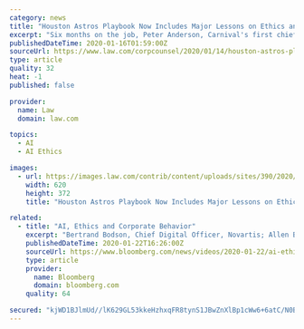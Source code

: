 ```yaml
---
category: news
title: "Houston Astros Playbook Now Includes Major Lessons on Ethics and Corporate Governance"
excerpt: "Six months on the job, Peter Anderson, Carnival's first chief ethics and compliance officer ... and the resources available to help you navigate this brave new world. Discover how artificial intelligence (AI) enhances corporate legal departments. Learn its array of applications, how it helps to reduce costs and automate low-level tasks to ..."
publishedDateTime: 2020-01-16T01:59:00Z
sourceUrl: https://www.law.com/corpcounsel/2020/01/14/houston-astros-playbook-now-includes-major-lessons-on-ethics-and-corporate-governance/
type: article
quality: 32
heat: -1
published: false

provider:
  name: Law
  domain: law.com

topics:
  - AI
  - AI Ethics

images:
  - url: https://images.law.com/contrib/content/uploads/sites/390/2020/01/Houston-Astros-Article-202001142059.jpg
    width: 620
    height: 372
    title: "Houston Astros Playbook Now Includes Major Lessons on Ethics and Corporate Governance"

related:
  - title: "AI, Ethics and Corporate Behavior"
    excerpt: "Bertrand Bodson, Chief Digital Officer, Novartis; Allen Blue, Vice President of Product Management and cofounder, LinkedIn; Gillian Tans, Chairwoman, Booking.com and Mark Foster, Senior Vice President,"
    publishedDateTime: 2020-01-22T16:26:00Z
    sourceUrl: https://www.bloomberg.com/news/videos/2020-01-22/ai-ethics-and-corporate-behavior-video
    type: article
    provider:
      name: Bloomberg
      domain: bloomberg.com
    quality: 64

secured: "kjWD1BJlmUd//lK629GL53kkeHzhxqFR8tynS1JBwZnXlBp1cWw6+6atC/N0B4/u6IY2EpPJYU/zBRdHCRr/3XCnhJ3XQ04AEM8dyskrBBtIdoZ6Q041Qvp0TR+2RrduY0PIf9iZVO0pTzlD34fwjTkTVd8RuNhb9wAgnOmGIDVrzPfcDss5KE75oihpwr/yykaPDHmUQgi4eoGHWS4mxdGAaseV/xCOVYJzU6i2+d47elpZ7AYfFjGxVSC2mDUFl5pf/0RPGfnVqXLt5QsA9UuNyUr7aDced8lNOVcp7LLYvD6JXZr7VTO6rkM1RyNc7YyK/5f23sDkT0cJSdkCCoVXnvGEqPErZ/3wv9rx5PywRqtZb/8Z/2zjVT07niNPqxElDY6SDx8kKm7kxnA1YSKZndvQp0/1rgnp6l/HcpgkgUsYa6o+6hsJXKgNLoeSlpLH08dhD8uKRmT18dG5PA==;FbZ0erx/F6+OW2rMxrh7hA=="
---
```


